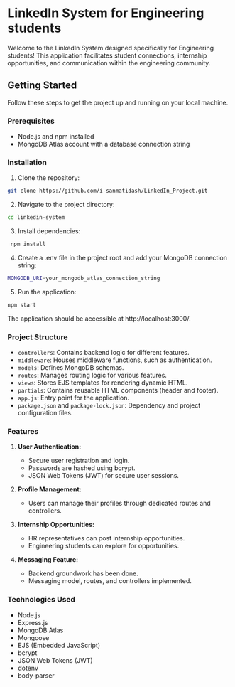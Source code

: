 # LinkedIn System for Engineering students

Welcome to the LinkedIn System designed specifically for Engineering students! This application facilitates student connections, internship opportunities, and communication within the engineering community.

## Getting Started

Follow these steps to get the project up and running on your local machine.

### Prerequisites

- Node.js and npm installed
- MongoDB Atlas account with a database connection string

### Installation

1. Clone the repository:

```bash
git clone https://github.com/i-sanmatidash/LinkedIn_Project.git
```

2. Navigate to the project directory:

```bash
cd linkedin-system
```

3. Install dependencies:

```bash
 npm install
```

4. Create a .env file in the project root and add your MongoDB connection string:

```bash
MONGODB_URI=your_mongodb_atlas_connection_string
```

5. Run the application:

```bash
npm start
```

The application should be accessible at http://localhost:3000/.

### Project Structure

- `controllers`: Contains backend logic for different features.
- `middleware`: Houses middleware functions, such as authentication.
- `models`: Defines MongoDB schemas.
- `routes`: Manages routing logic for various features.
- `views`: Stores EJS templates for rendering dynamic HTML.
- `partials`: Contains reusable HTML components (header and footer).
- `app.js`: Entry point for the application.
- `package.json` and `package-lock.json`: Dependency and project configuration files.

### Features

1. **User Authentication:**

   - Secure user registration and login.
   - Passwords are hashed using bcrypt.
   - JSON Web Tokens (JWT) for secure user sessions.

2. **Profile Management:**

   - Users can manage their profiles through dedicated routes and controllers.

3. **Internship Opportunities:**

   - HR representatives can post internship opportunities.
   - Engineering students can explore for opportunities.

4. **Messaging Feature:**
   - Backend groundwork has been done.
   - Messaging model, routes, and controllers implemented.

### Technologies Used

- Node.js
- Express.js
- MongoDB Atlas
- Mongoose
- EJS (Embedded JavaScript)
- bcrypt
- JSON Web Tokens (JWT)
- dotenv
- body-parser
